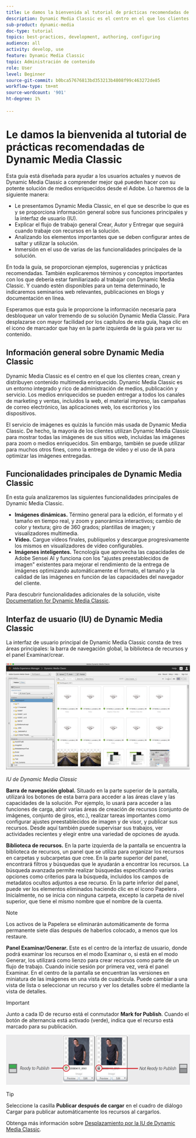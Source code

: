 ```yaml
---
title: Le damos la bienvenida al tutorial de prácticas recomendadas de Dynamic Media Classic
description: Dynamic Media Classic es el centro en el que los clientes crean, crean y distribuyen contenido multimedia enriquecido. Este tutorial de prácticas recomendadas se ha creado para ayudar a los usuarios actuales y nuevos de Dynamic Media Classic a comprender mejor qué pueden hacer con esta potente solución de medios enriquecidos desde Adobe. En esta parte del tutorial, aprenderá qué es Dynamic Media Classic y echará un vistazo a sus funciones principales y a la interfaz de usuario.
sub-product: dynamic-media
doc-type: tutorial
topics: best-practices, development, authoring, configuring
audience: all
activity: develop, use
feature: Dynamic Media Classic
topic: Administración de contenido
role: User
level: Beginner
source-git-commit: b0bca57676813bd353213b4808f99c463272de85
workflow-type: tm+mt
source-wordcount: '901'
ht-degree: 1%

---
```



# Le damos la bienvenida al tutorial de prácticas recomendadas de Dynamic Media Classic

Esta guía está diseñada para ayudar a los usuarios actuales y nuevos de Dynamic Media Classic a comprender mejor qué pueden hacer con su potente solución de medios enriquecidos desde el Adobe. Lo haremos de la siguiente manera:

- Le presentamos Dynamic Media Classic, en el que se describe lo que es y se proporciona información general sobre sus funciones principales y la interfaz de usuario (IU).
- Explicar el flujo de trabajo general Crear, Autor y Entregar que seguirá cuando trabaje con recursos en la solución.
- Analizando los elementos importantes que se deben configurar antes de saltar y utilizar la solución.
- Inmersión en el uso de varias de las funcionalidades principales de la solución.

En toda la guía, se proporcionan ejemplos, sugerencias y prácticas recomendadas. También explicaremos términos y conceptos importantes con los que debería estar familiarizado al trabajar con Dynamic Media Classic. Y cuando estén disponibles para un tema determinado, le indicaremos seminarios web relevantes, publicaciones en blogs y documentación en línea.

Esperamos que esta guía le proporcione la información necesaria para desbloquear un valor tremendo de su solución Dynamic Media Classic. Para desplazarse con mayor facilidad por los capítulos de esta guía, haga clic en el icono de marcador que hay en la parte izquierda de la guía para ver su contenido.

## Información general sobre Dynamic Media Classic

Dynamic Media Classic es el centro en el que los clientes crean, crean y distribuyen contenido multimedia enriquecido. Dynamic Media Classic es un entorno integrado y rico de administración de medios, publicación y servicio. Los medios enriquecidos se pueden entregar a todos los canales de marketing y ventas, incluidos la web, el material impreso, las campañas de correo electrónico, las aplicaciones web, los escritorios y los dispositivos.

El servicio de imágenes es quizás la función más usada de Dynamic Media Classic. De hecho, la mayoría de los clientes utilizan Dynamic Media Classic para mostrar todas las imágenes de sus sitios web, incluidas las imágenes para zoom o medios enriquecidos. Sin embargo, también se puede utilizar para muchos otros fines, como la entrega de vídeo y el uso de IA para optimizar las imágenes entregadas.

## Funcionalidades principales de Dynamic Media Classic

En esta guía analizaremos las siguientes funcionalidades principales de Dynamic Media Classic.

- **Imágenes dinámicas.** Término general para la edición, el formato y el tamaño en tiempo real, y zoom y panorámica interactivos; cambio de color y textura; giro de 360 grados; plantillas de imagen; y visualizadores multimedia.
- **Vídeo.** Cargue vídeos finales, publíquelos y descargue progresivamente los mismos en visualizadores de vídeo configurables.
- **Imágenes inteligentes.** Tecnología que aprovecha las capacidades de Adobe Sensei AI y funciona con los &quot;ajustes preestablecidos de imagen&quot; existentes para mejorar el rendimiento de la entrega de imágenes optimizando automáticamente el formato, el tamaño y la calidad de las imágenes en función de las capacidades del navegador del cliente.

Para descubrir funcionalidades adicionales de la solución, visite [Documentation for Dynamic Media Classic](https://docs.adobe.com/content/help/en/dynamic-media-classic/using/intro/introduction.html).

## Interfaz de usuario (IU) de Dynamic Media Classic

La interfaz de usuario principal de Dynamic Media Classic consta de tres áreas principales: la barra de navegación global, la biblioteca de recursos y el panel Examinar/crear.

![image](assets/overview/overview-dmc-ui-ew.png)

_IU de Dynamic Media Classic_

**Barra de navegación global.** Situado en la parte superior de la pantalla, utilizará los botones de esta barra para acceder a las áreas clave y las capacidades de la solución. Por ejemplo, lo usará para acceder a las funciones de carga, abrir varias áreas de creación de recursos (conjunto de imágenes, conjunto de giros, etc.), realizar tareas importantes como configurar ajustes preestablecidos de imagen y de visor, y publicar sus recursos. Desde aquí también puede supervisar sus trabajos, ver actividades recientes y elegir entre una variedad de opciones de ayuda.

**Biblioteca de recursos.** En la parte izquierda de la pantalla se encuentra la biblioteca de recursos, un panel que se utiliza para organizar los recursos en carpetas y subcarpetas que cree. En la parte superior del panel, encontrará filtros y búsquedas que le ayudarán a encontrar los recursos. La búsqueda avanzada permite realizar búsquedas especificando varias opciones como criterios para la búsqueda, incluidos los campos de metadatos ocultos adjuntos a ese recurso. En la parte inferior del panel, puede ver los elementos eliminados haciendo clic en el icono Papelera . Inicialmente, no se inicia con ninguna carpeta, excepto la carpeta de nivel superior, que tiene el mismo nombre que el nombre de la cuenta.

>[!NOTE]
>
>Los activos de la Papelera se eliminarán automáticamente de forma permanente siete días después de haberlos colocado, a menos que los restaure.

**Panel Examinar/Generar.** Este es el centro de la interfaz de usuario, donde podrá examinar los recursos en el modo Examinar o, si está en el modo Generar, los utilizará como lienzo para crear recursos como parte de un flujo de trabajo. Cuando inicie sesión por primera vez, verá el panel Examinar. En el centro de la pantalla se encuentran las versiones en miniatura de las imágenes en una vista de cuadrícula. Puede cambiar a una vista de lista o seleccionar un recurso y ver los detalles sobre él mediante la vista de detalles.

>[!IMPORTANT]
>
>Junto a cada ID de recurso está el conmutador **Mark for Publish**. Cuando el botón de alternancia está activado (verde), indica que el recurso está marcado para su publicación.

![image](assets/overview/overview-mark-for-publish.png)

>[!TIP]
>
>Seleccione la casilla **Publicar después de cargar** en el cuadro de diálogo Cargar para publicar automáticamente los recursos al cargarlos.

Obtenga más información sobre [Desplazamiento por la IU de Dynamic Media Classic](https://docs.adobe.com/content/help/en/dynamic-media-classic/using/getting-started/navigation-basics.html).
